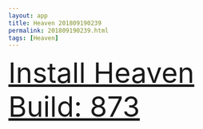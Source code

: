 ```yaml
---
layout: app
title: Heaven 201809190239
permalink: 201809190239.html
tags: [Heaven]
---
```

<div class="pure-g">
    <div class="pure-u-1-1" style="font-size: 4em">
        <a class="pure-button-primary" href="itms-services://?action=download-manifest&url=https%3A%2F%2Flitsungyisigono.github.io%2FTestScript%2Fmanifests%2F201809190239.plist"><i class="fa fa-download" aria-hidden="true"></i>Install Heaven Build: 873</a>
    </div>
</div>